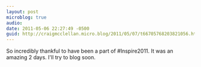 ```yaml
---
layout: post
microblog: true
audio: 
date: 2011-05-06 22:27:49 -0500
guid: http://craigmcclellan.micro.blog/2011/05/07/t66705768203821056.html
---
```

So incredibly thankful to have been a part of #Inspire2011.  It was an amazing 2 days.  I'll try to blog soon.
